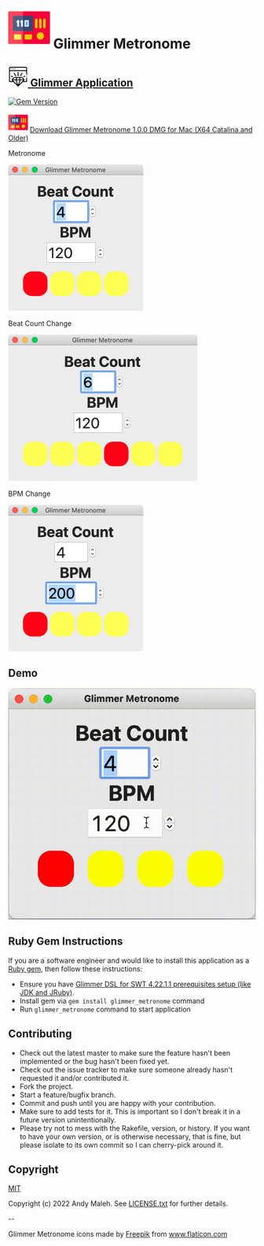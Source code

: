 # <img src="https://raw.githubusercontent.com/AndyObtiva/glimmer_metronome/master/icons/linux/Glimmer%20Metronome.png" height=85 /> Glimmer Metronome
## [<img src="https://raw.githubusercontent.com/AndyObtiva/glimmer/master/images/glimmer-logo-hi-res.png" height=40 /> Glimmer Application](https://github.com/AndyObtiva/glimmer-dsl-swt)
[![Gem Version](https://badge.fury.io/rb/glimmer_metronome.svg)](http://badge.fury.io/rb/glimmer_metronome)

<img src="https://raw.githubusercontent.com/AndyObtiva/glimmer_metronome/master/icons/linux/Glimmer%20Metronome.png" height=40 /> [Download Glimmer Metronome 1.0.0 DMG for Mac (X64 Catalina and Older)](https://www.dropbox.com/s/bjy4hie74gmxb5d/Glimmer%20Metronome-1.0.0.dmg?dl=1)

Metronome

![metronome](https://raw.githubusercontent.com/AndyObtiva/glimmer_metronome/master/screenshots/glimmer-metronome.png)

Beat Count Change

![metronome beat count changed](https://raw.githubusercontent.com/AndyObtiva/glimmer_metronome/master/screenshots/glimmer-metronome-beat-count-changed.png)

BPM Change

![metronome bpm changed](https://raw.githubusercontent.com/AndyObtiva/glimmer_metronome/master/screenshots/glimmer-metronome-bpm-changed.png)

## Demo

![metronome demo](https://raw.githubusercontent.com/AndyObtiva/glimmer_metronome/master/screenshots/glimmer-metronome.gif)

## Ruby Gem Instructions

If you are a software engineer and would like to install this application as a [Ruby gem](https://guides.rubygems.org/what-is-a-gem/), then follow these instructions:

- Ensure you have [Glimmer DSL for SWT 4.22.1.1 prerequisites setup (like JDK and JRuby)](https://github.com/AndyObtiva/glimmer-dsl-swt/tree/v4.22.1.1#pre-requisites).
- Install gem via `gem install glimmer_metronome` command
- Run `glimmer_metronome` command to start application

## Contributing

-   Check out the latest master to make sure the feature hasn't been
    implemented or the bug hasn't been fixed yet.
-   Check out the issue tracker to make sure someone already hasn't
    requested it and/or contributed it.
-   Fork the project.
-   Start a feature/bugfix branch.
-   Commit and push until you are happy with your contribution.
-   Make sure to add tests for it. This is important so I don't break it
    in a future version unintentionally.
-   Please try not to mess with the Rakefile, version, or history. If
    you want to have your own version, or is otherwise necessary, that
    is fine, but please isolate to its own commit so I can cherry-pick
    around it.

## Copyright

[MIT](LICENSE.txt)

Copyright (c) 2022 Andy Maleh. See [LICENSE.txt](LICENSE.txt) for further details.

--

Glimmer Metronome icons made by <a href="https://www.flaticon.com/authors/freepik" title="Freepik">Freepik</a> from <a href="https://www.flaticon.com/" title="Flaticon">www.flaticon.com</a>
